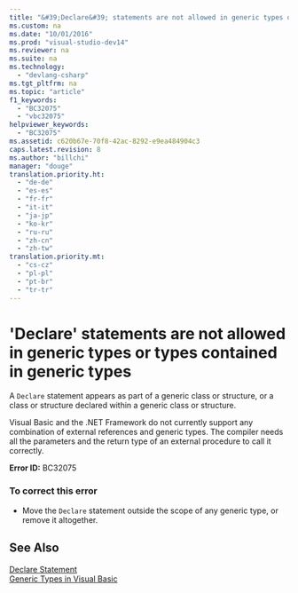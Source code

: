 ```yaml
---
title: "&#39;Declare&#39; statements are not allowed in generic types or types contained in generic types"
ms.custom: na
ms.date: "10/01/2016"
ms.prod: "visual-studio-dev14"
ms.reviewer: na
ms.suite: na
ms.technology: 
  - "devlang-csharp"
ms.tgt_pltfrm: na
ms.topic: "article"
f1_keywords: 
  - "BC32075"
  - "vbc32075"
helpviewer_keywords: 
  - "BC32075"
ms.assetid: c620b67e-70f8-42ac-8292-e9ea484904c3
caps.latest.revision: 8
ms.author: "billchi"
manager: "douge"
translation.priority.ht: 
  - "de-de"
  - "es-es"
  - "fr-fr"
  - "it-it"
  - "ja-jp"
  - "ko-kr"
  - "ru-ru"
  - "zh-cn"
  - "zh-tw"
translation.priority.mt: 
  - "cs-cz"
  - "pl-pl"
  - "pt-br"
  - "tr-tr"
---
```

# &#39;Declare&#39; statements are not allowed in generic types or types contained in generic types
A `Declare` statement appears as part of a generic class or structure, or a class or structure declared within a generic class or structure.  
  
 Visual Basic and the .NET Framework do not currently support any combination of external references and generic types. The compiler needs all the parameters and the return type of an external procedure to call it correctly.  
  
 **Error ID:** BC32075  
  
### To correct this error  
  
-   Move the `Declare` statement outside the scope of any generic type, or remove it altogether.  
  
## See Also  
 [Declare Statement](../Topic/Declare%20Statement.md)   
 [Generic Types in Visual Basic](../Topic/Generic%20Types%20in%20Visual%20Basic%20\(Visual%20Basic\).md)